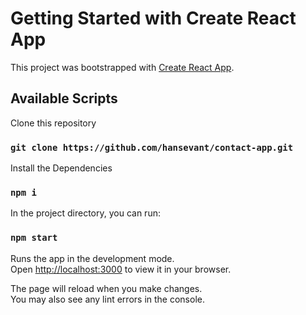 # Getting Started with Create React App

This project was bootstrapped with [Create React App](https://github.com/facebook/create-react-app).

## Available Scripts

Clone this repository

### `git clone https://github.com/hansevant/contact-app.git`

Install the Dependencies

### `npm i`

In the project directory, you can run:

### `npm start`

Runs the app in the development mode.\
Open [http://localhost:3000](http://localhost:3000) to view it in your browser.

The page will reload when you make changes.\
You may also see any lint errors in the console.
